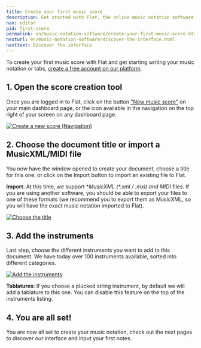 ```yaml
---
title: Create your first music score
description: Get started with Flat, the online music notation software, learn how to create your first sheet music on the platform.
nav: editor
pid: first-score
permalink: en/music-notation-software/create-your-first-music-score.html
nexturl: en/music-notation-software/discover-the-interface.html
nexttext: Discover the interface
---
```


To create your first music score with Flat and get starting writing your music notation or tabs, [create a free account on our platform](https://flat.io).

## 1. Open the score creation tool

Once you are logged in to Flat, click on the button ["New music score"](https://flat.io/score?m=newscore) on your main dashboard page, or the icon available in the navigation on the top right of your screen on any dashboard page.

[![Create a new score (Navigation)](/help/assets/img/editor/create-score-nav.png)](https://flat.io/score?m=newscore)

## 2. Choose the document title or import a MusicXML/MIDI file

You now have the window opened to create your document, choose a title for this one, or click on the Import button to import an existing file to Flat.

**Import**: At this time, we support **MusicXML (*.xml / *.mxl) and MIDI** files. If you are using another software, you should be able to export your files to one of these formats (we recommend you to export them as MusicXML, so you will have the exact music notation imported to Flat).

[![Choose the title](/help/assets/img/editor/create-score-title.png)](https://flat.io/score?m=newscore)

## 3. Add the instruments

Last step, choose the different instruments you want to add to this document. We have today over 100 instruments available, sorted into different categories. 

[![Add the instruments](/help/assets/img/editor/create-score-instruments.png)](https://flat.io/score?m=newscore)

**Tablatures**: If you choose a plucked string instrument, by default we will add a tablature to this one. You can disable this feature on the top of the instruments listing.

## 4. You are all set!

You are now all set to create your music notation, check out the next pages to discover our interface and input your first notes.